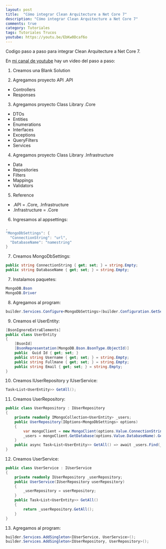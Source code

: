 ```yaml
---
layout: post
title:  "Cómo integrar Clean Arquitecture a Net Core 7"
description: "Cómo integrar Clean Arquitecture a Net Core 7"
comments: true
category: Tutoriales
tags: Tutoriales Trucos
youtube: https://youtu.be/EbKw0Dcaf6o
---
```

Codigo paso a paso para integrar Clean Arquitecture a Net Core 7.

En <a target="_blank" href="{{ page.youtube }}">mi canal de youtube</a> hay un video del paso a paso:

1. Creamos una Blank Solution

2. Agregamos proyecto API .API
- Controllers
- Responses
  
3. Agregamos proyecto Class Library .Core
- DTOs
- Entities
- Enumerations
- Interfaces
- Exceptions
- QueryFilters
- Services
  
4. Agregamos proyecto Class Library .Infrastructure
- Data
- Repositories
- Filters
- Mappings
- Validators

5. Reference
- .API = .Core, .Infrastructure
- .Infrastructure = .Core

6. Ingresamos al appsettings:
```C#
,
"MongoDbSettings": {
  "ConnectionString": "url",
  "DatabaseName": "namestring"
}
```
7. Creamos MongoDbSettings:
```C#
public string ConnectionString { get; set; } = string.Empty;
public string DatabaseName { get; set; } = string.Empty;
```

7. Instalamos paquetes:
```C#
MongoDB.Bson
MongoDB.Driver
```

8. Agregamos al program:
```C#
builder.Services.Configure<MongoDbSettings>(builder.Configuration.GetSection(nameof(MongoDbSettings)));
```

9. Creamos el UserEntity:
```C#
[BsonIgnoreExtraElements]
public class UserEntity
{
    [BsonId]
    [BsonRepresentation(MongoDB.Bson.BsonType.ObjectId)]
    public  Guid Id { get; set; }
    public string Username { get; set; } = string.Empty;
    public string Fullmane { get; set; } = string.Empty;
    public string Email { get; set; } = string.Empty;
}
```

10. Creamos IUserRepository y IUserService:
```C#
Task<List<UserEntity>> GetAll();
```

11. Creamos UserRepository:
```C#
public class UserRepository : IUserRepository
{
    private readonly IMongoCollection<UserEntity> _users;
    public UserRepository(IOptions<MongoDbSettings> options)
    {
        var mongoClient = new MongoClient(options.Value.ConnectionString);
        _users = mongoClient.GetDatabase(options.Value.DatabaseName).GetCollection<UserEntity>("users");
    }
    public async Task<List<UserEntity>> GetAll() => await _users.Find(_ => true).ToListAsync();
}
```

12. Creamos UserService:
```C#
public class UserService : IUserService
{
    private readonly IUserRepository _userRepository;
    public UserService(IUserRepository userRepository)
    {
        _userRepository = userRepository;
    }
    public Task<List<UserEntity>> GetAll()
    {
        return _userRepository.GetAll();
    }
}
```

13. Agregamos al program:
```C#
builder.Services.AddSingleton<IUserService, UserService>();
builder.Services.AddSingleton<IUserRepository, UserRepository>();
```
